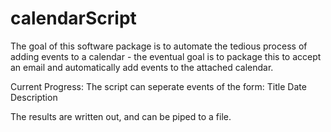 # calendarScript

The goal of this software package is to automate the tedious process of adding events to a calendar - the eventual goal is to package this to accept an email and automatically add events to the attached calendar.

Current Progress:
The script can seperate events of the form:
Title
Date
Description

The results are written out, and can be piped to a file.
